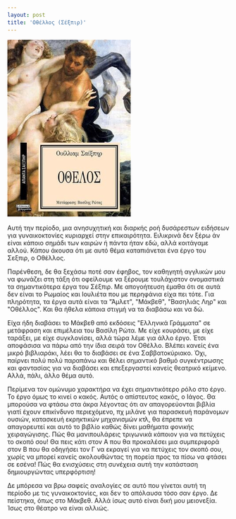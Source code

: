 ```yaml
---
layout: post
title: 'Oθέλλος (Σέξπιρ)'
---
```


![Οθέλλος, Shakespear (Ελληνικά Γράμματα)](/assets/othello.jpg#center)

Αυτή την περίοδο, μια ανησυχητική και διαρκής ροή δυσάρεστων ειδήσεων για γυναικοκτονίες κυριαρχεί στην επικαιρότητα. Ειλικρινά δεν ξέρω άν είναι κάποιο σημάδι των καιρών ή πάντα ήταν εδώ, αλλά κοιτάγαμε αλλού. Κάπου άκουσα ότι με αυτό θέμα καταπιάνεται ένα έργο του Σεξπιρ, ο Οθέλλος.

Παρένθεση, δε θα ξεχάσω ποτέ σαν έφηβος, τον καθηγητή αγγλικών μου να φωνάζει στη τάξη ότι οφείλουμε να ξέρουμε τουλάχιστον ονομαστικά τα σημαντικότερα έργα του Σέξπιρ. Με απογοήτευση έμαθα ότι σε αυτά δεν είναι το Ρωμαίος και Ιουλιέτα που με περηφάνια είχα πει τότε. Για πληρότητα, τα έργα αυτά είναι τα "Άμλετ", "Μάκβεθ", "Βασηλιάς Ληρ" και "Οθέλλος". Και θα ήθελα κάποια στιγμή να τα διαβάσω και να δώ.

Είχα ήδη διαβάσει το Μάκβεθ από εκδόσεις "Ελληνικά Γράμματα" σε μετάφραση και επιμέλεια του Βασίλη Ρώτα. Με είχε κουράσει, με είχε ταράξει, με είχε συγκλονίσει, αλλά τώρα λέμε για άλλο έργο. Έτσι αποφάσισα να πάρω από την ίδια σειρά τον Οθέλλο. Βλέπει κανείς ένα μικρό βιβλιαράκι, λέει θα το διαβάσει σε ένα Σαββατοκύριακο. Όχι, παίρνει πολύ πολύ παραπάνω και θέλει σημαντικό βαθμό συγκέντρωσης και φαντασίας για να διαβάσει και επεξεργαστεί κανείς θεατρικό κείμενο. Αλλά, πάλι, άλλο θέμα αυτό.

Περίμενα τον ομώνυμο χαρακτήρα να έχει σημαντικότερο ρόλο στο έργο. Το έργο όμως το κινεί ο κακός. Αυτός ο απίστευτος κακός, ο Ιάγος. Θα μπορούσα να φτάσω στα άκρα λέγοντας ότι αν απαγορεύονται βιβλία γιατί έχουν επικίνδυνο περιεχόμενο, πχ μιλάνε για παρασκευή παράνομων ουσιών, κατασκευή εκρηκτικών μηχανισμών κτλ, θα έπρεπε να απαγορευτεί και αυτό το βιβλίο καθώς δίνει μαθήματα φονικής χειραγώγισης. Πώς θα μανιπουλάρεις τριγωνικά κάποιον για να πετύχεις το σκοπό σου! Θα πεις κάτι στον Α που θα προκαλέσει μια συμπεριφορά στον Β που θα οδηγήσει τον Γ να εκραγεί για να πετύχεις τον σκοπό σου, χωρίς να μπορεί κανείς ακολουθώντας τη πορεία προς τα πίσω να φτάσει σε εσένα! Πώς θα ενισχύσεις στη συνέχεια αυτή την κατάσταση δημιουργώντας υπερφόρτιση!

Δε μπόρεσα να βρω σαφείς αναλογίες σε αυτό που γίνεται αυτή τη περίοδο με τις γυναικοκτονίες, και δεν το απόλαυσα τόσο σαν έργο. Δε πείστηκα, όπως στο Μάκβεθ. Αλλά ίσως αυτό είναι δική μου μειονεξία. Ίσως στο θέατρο να είναι αλλιώς.
